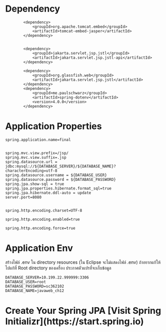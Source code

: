 <h1>Dependency</h1>

```
        <dependency>
            <groupId>org.apache.tomcat.embed</groupId>
            <artifactId>tomcat-embed-jasper</artifactId>
        </dependency>


        <dependency>
            <groupId>jakarta.servlet.jsp.jstl</groupId>
            <artifactId>jakarta.servlet.jsp.jstl-api</artifactId>
        </dependency>

        <dependency>
            <groupId>org.glassfish.web</groupId>
            <artifactId>jakarta.servlet.jsp.jstl</artifactId>
        </dependency>
        <dependency>
            <groupId>me.paulschwarz</groupId>
            <artifactId>spring-dotenv</artifactId>
            <version>4.0.0</version>
        </dependency>
```
<h1>Application Properties</h1>

```
spring.application.name=final


spring.mvc.view.prefix=/jsp/
spring.mvc.view.suffix=.jsp
spring.datasource.url = jdbc:mysql://${DATABASE_SERVER}/${DATABASE_NAME}?characterEncoding=utf-8
spring.datasource.username = ${DATABASE_USER}
spring.datasource.password = ${DATABASE_PASSWORD}
spring.jpa.show-sql = true
spring.jpa.properties.hibernate.format_sql=true
spring.jpa.hibernate.ddl-auto = update
server.port=8080


spring.http.encoding.charset=UTF-8

spring.http.encoding.enabled=true

spring.http.encoding.force=true
```
<h1>Application Env</h1>
สร้างไฟล์ .env ใน directory resources (ใน Eclipse จะไม่แสดงไฟล์ .env)
ถ้าอยากแก้ให้ไปแก้ที่ Root directory ของเครื่อง
ประกาศตัวแปรที่จะเก็บข้อมูล

```
DATABASE_SERVER=10.199.22.999999:3306
DATABASE_USER=root
DATABASE_PASSWORD=sc362102
DATABASE_NAME=javaweb_ch12
```

<h1>Create Your Spring JPA [Visit Spring Initializr](https://start.spring.io) </h1> 





